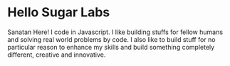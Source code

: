# Hello Sugar Labs

Sanatan Here! I code in Javascript. I like building stuffs for fellow humans and solving real world problems by code. I also like to build stuff for no particular reason to enhance my skills and build something completely different, creative and innovative.

